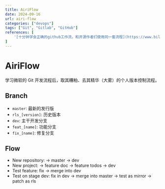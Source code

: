 ```yaml
---
title: AiriFlow
date: 2024-09-16
url: airi-flow
categories: ["devops"]
tags: ["Git", "Gitlab", "GitHub"]
references: [
	'[十分钟学会正确的github工作流，和开源作者们使用同一套流程](https://www.bilibili.com/video/BV19e4y1q7JJ)', 
]
---
```


# AiriFlow

学习微软的 Git 开发流程后，取其糟粕、去其精华（大雾）的个人版本控制流程。

## Branch

- `master`:  最新的发行版
- `rls_[version]`: 历史版本
- `dev`: 主干开发分支
- `feat_[name]`: 功能分支
- `fix_[name]`: 修复分支

## Flow

- New repository: -> master -> dev
- New project: -> feature doc -> feature todos -> dev
- Test feature: fix → merge into dev
- Test on stage dev: fix in dev → merge into master → test as mirror → patch as rls
